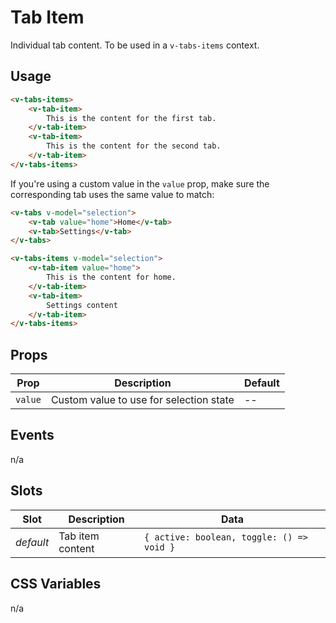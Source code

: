 # Tab Item

Individual tab content. To be used in a `v-tabs-items` context.

## Usage

```html
<v-tabs-items>
	<v-tab-item>
		This is the content for the first tab.
	</v-tab-item>
	<v-tab-item>
		This is the content for the second tab.
	</v-tab-item>
</v-tabs-items>
```

If you're using a custom value in the `value` prop, make sure the corresponding tab uses the same value to match:

```html
<v-tabs v-model="selection">
	<v-tab value="home">Home</v-tab>
	<v-tab>Settings</v-tab>
</v-tabs>

<v-tabs-items v-model="selection">
	<v-tab-item value="home">
		This is the content for home.
	</v-tab-item>
	<v-tab-item>
		Settings content
	</v-tab-item>
</v-tabs-items>
```

## Props
| Prop    | Description                             | Default |
|---------|-----------------------------------------|---------|
| `value` | Custom value to use for selection state | --      |

## Events
n/a

## Slots
| Slot      | Description      | Data                                      |
|-----------|------------------|-------------------------------------------|
| _default_ | Tab item content | `{ active: boolean, toggle: () => void }` |

## CSS Variables
n/a
